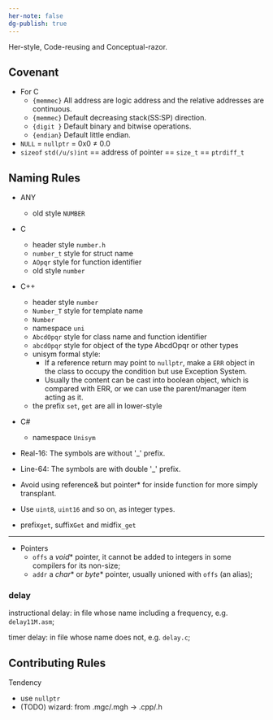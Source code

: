 ```yaml
---
her-note: false
dg-publish: true
---
```


Her-style, Code-reusing and Conceptual-razor.

## Covenant

- For C
    - `{memmec}` All address are logic address and the relative addresses are continuous.
    - `{memmec}` Default decreasing stack(SS:SP) direction.
    - `{digit }` Default binary and bitwise operations.
    - `{endian}` Default little endian.
- `NULL` = `nullptr` = 0x0 ≠ 0.0
- `sizeof` `std(/u/s)int` == address of pointer == `size_t` == `ptrdiff_t` 


## Naming Rules

- ANY
	- old style `NUMBER`
- C
    - header style `number.h` 
    - `number_t`  style for struct name
    - `AOpqr` style for  function identifier
	- old style `number`
- C++ 
    - header style `number` 
    - `Number_T` style for template name
	- `Number` 
    - namespace `uni` 
    - `AbcdOpqr` style for class name and function identifier
    - `abcdOpqr` style for object of the type AbcdOpqr or other types
    - unisym formal style:
        - If a reference return may point to `nullptr`, make a `ERR` object in the class to occupy the condition but use Exception System. 
        - Usually the content can be cast into boolean object, which is compared with ERR, or we can use the parent/manager item acting as it.
    - the prefix `set`, `get` are all in lower-style
- C#
    - namespace `Unisym` 

- Real-16: The symbols are without '_' prefix.
- Line-64: The symbols are with double '_' prefix.
- Avoid using reference& but pointer* for inside function for more simply transplant.
- Use `uint8`, `uint16` and so on, as integer types.

- prefix`get`, suffix`Get` and midfix`_get`

---

- Pointers
	- `offs` a $void*$ pointer, it cannot be added to integers in some compilers for its non-size;
	- `addr` a $char*$ or $byte*$ pointer, usually unioned with `offs` (an alias);


### delay

instructional delay: in file whose name including a frequency, e.g. `delay11M.asm`;

timer delay: in file whose name does not, e.g. `delay.c`;


## Contributing Rules 

Tendency

- use `nullptr` 
- (TODO) wizard: from .mgc/.mgh -> .cpp/.h


